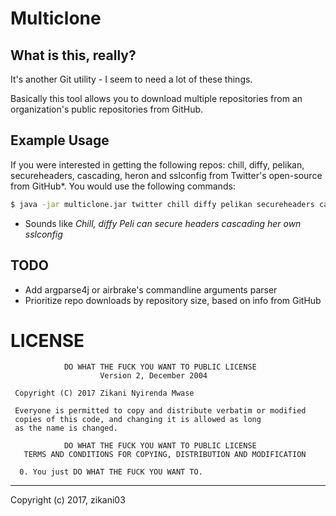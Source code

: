 Multiclone
==========

## What is this, really?

It's another Git utility - I seem to need a lot of these things.

Basically this tool allows you to download multiple repositories
from an organization's public repositories from GitHub.

## Example Usage

If you were interested in getting the following repos: chill, 
diffy, pelikan, secureheaders, cascading, heron and sslconfig from Twitter's 
open-source from GitHub*. You would use the following commands:

```sh
$ java -jar multiclone.jar twitter chill diffy pelikan secureheaders cascading heron sslconfig
```

* Sounds like *Chill, diffy Peli can secure headers cascading her own sslconfig*

## TODO

* Add argparse4j or airbrake's commandline arguments parser
* Prioritize repo downloads by repository size, based on info from GitHub

# LICENSE

                DO WHAT THE FUCK YOU WANT TO PUBLIC LICENSE
                        Version 2, December 2004
    
     Copyright (C) 2017 Zikani Nyirenda Mwase
    
     Everyone is permitted to copy and distribute verbatim or modified
     copies of this code, and changing it is allowed as long
     as the name is changed.
    
                DO WHAT THE FUCK YOU WANT TO PUBLIC LICENSE
       TERMS AND CONDITIONS FOR COPYING, DISTRIBUTION AND MODIFICATION
    
      0. You just DO WHAT THE FUCK YOU WANT TO.

---

Copyright (c) 2017, zikani03